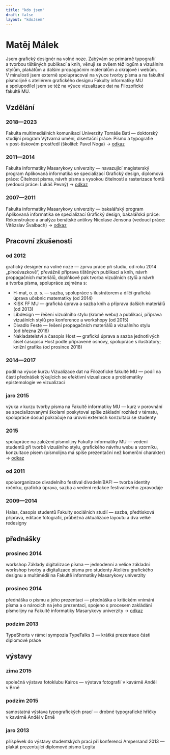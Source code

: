 ```yaml
---
title: "kdo jsem"
draft: false
layout: "kdoJsem"
---
```



<div class="module headline">
	<h1>Matěj Málek</h1>
</div>

<div class="module bio">
	<div class="perex">
		<p>Jsem grafický designér na volné noze. Zabývám se primárně typografií a&nbsp;tvorbou tištěných publikací a&nbsp;knih, věnuji se ovšem též logům a&nbsp;vizuálním stylům, plakátům a&nbsp;dalším propagačním materiálům a&nbsp;okrajově i&nbsp;webům. V&nbsp;minulosti jsem externě spolupracoval na výuce tvorby písma a&nbsp;na fakultní písmolijně s&nbsp;ateliérem grafického designu Fakulty informatiky MU a&nbsp;spolupodílel jsem se též na výuce vizualizace dat na Filozofické fakultě&nbsp;MU.</p>
	</div>
<div class="cv">

## Vzdělání ##

### 2018—2023 ###
Fakulta multimediálních komunikací Univerzity Tomáše Bati&nbsp;— doktorský studijní program Výtvarná umění, disertační práce: Písmo a&nbsp;typografie v&nbsp;post-tiskovém prostředí (školitel: Pavel Noga) →&nbsp;[odkaz](https://digilib.k.utb.cz/bitstream/handle/10563/52436/m%C3%A1lek_2023_dp.pdf?sequence=-1)

### 2011—2014 ###
Fakulta informatiky Masarykovy univerzity&nbsp;— navazující magisterský program Aplikovaná informatika se specializací Grafický design, diplomová práce: Čitelnost písma, návrh písma s&nbsp;vysokou čitelností a&nbsp;rasterizace fontů (vedoucí práce: Lukáš Pevný) →&nbsp;[odkaz](https://is.muni.cz/th/256189/fi_m/malek-diplomova_prace.pdf)

### 2007—2011 ###
Fakulta informatiky Masarykovy univerzity&nbsp;— bakalářský program Aplikovaná informatika se specializací Grafický design, bakalářská práce: Rekonstrukce a&nbsp;analýza benátské antikvy Nicolase Jensona (vedoucí práce: Vítězslav Švalbach) →&nbsp;[odkaz](https://is.muni.cz/th/hqzjg/text_BP.pdf)

## Pracovní zkušenosti ##

### od 2012 ###
grafický designér na volné noze&nbsp;— zprvu práce při studiu, od roku 2014 „plnoúvazkově“, převážně příprava tištěných publikací a&nbsp;knih, návrh propagačních materiálů, doplňkově pak tvorba vizuálních stylů a&nbsp;návrh a&nbsp;tvorba písma, spolupráce zejména s:
* H-mat, o. p. s.&nbsp;— sazba, spolupráce s&nbsp;ilustrátorem a&nbsp;dílčí grafická úprava učebnic matematiky (od&nbsp;2014)
* KISK FF MU&nbsp;— grafická úprava a&nbsp;sazba knih a&nbsp;příprava dalších materiálů (od&nbsp;2013)
* Libdesign&nbsp;— řešení vizuálního stylu (kromě webu) a&nbsp;publikací, příprava vizuálních stylů pro konference a&nbsp;workshopy (od&nbsp;2015)
* Divadlo Feste&nbsp;— řešení propagačních materiálů a&nbsp;vizuálního stylu (od&nbsp;března&nbsp;2016)
* Nakladatelství a časopis Host&nbsp;— grafická úprava a&nbsp;sazba jednotlivých čísel časopisu Host podle připravené osnovy, spolupráce s&nbsp;ilustrátory; knižní grafika (od&nbsp;prosince&nbsp;2018)

### 2014—2017 ###
podíl na výuce kurzu Vizualizace dat na Filozofické fakultě MU&nbsp;— podíl na části přednášek týkajících se efektivní vizualizace a&nbsp;problematiky epistemologie ve vizualizaci

### jaro 2015 ###
výuka v&nbsp;kurzu tvorby písma na Fakultě informatiky MU&nbsp;— kurz v&nbsp;porovnání se specializovanými školami poskytoval spíše základní rozhled v&nbsp;tématu, spolupráce dosud pokračuje na úrovni externích konzultací se studenty

### 2015 ###
spolupráce na založení písmolijny Fakulty informatiky MU&nbsp;— vedení studentů při tvorbě vizuálního stylu, grafického návrhu webu a&nbsp;vzorníku, konzultace písem (písmolijna má spíše prezentační než komerční charakter) →&nbsp;[odkaz](http://zeroplusone.fi.muni.cz/)

### od 2011 ###
spoluorganizace divadelního festival divadelníBAF!&nbsp;— tvorba identity ročníku, grafická úprava, sazba a&nbsp;vedení redakce festivalového zpravodaje

### 2009—2014 ###
Halas, časopis studentů Fakulty sociálních studií&nbsp;— sazba, předtisková příprava, editace fotografií, průběžná aktualizace layoutu a&nbsp;dva velké redesigny

## přednášky ##

### prosinec 2014 ###
workshop Základy digitalizace písma&nbsp;— jednodenní a&nbsp;velice základní workshop tvorby a&nbsp;digitalizace písma pro studenty Ateliéru grafického designu a&nbsp;multimédií na Fakultě informatiky Masarykovy univerzity

### prosinec 2014 ###
přednáška o&nbsp;písmu a&nbsp;jeho prezentaci&nbsp;— přednáška o&nbsp;kritickém vnímání písma a&nbsp;o&nbsp;nárocích na jeho prezentaci, spojeno s&nbsp;procesem zakládání písmolijny na Fakultě informatiky Masarykovy univerzity →&nbsp;[odkaz](https://www.slideshare.net/stilltesting/o-pismu-a-jeho-prezentaci)

### podzim 2013 ###
TypeShorts v&nbsp;rámci sympozia TypeTalks 3&nbsp;— krátká prezentace části diplomové práce

## výstavy ##

### zima 2015 ###
společná výstava fotoklubu Kairos&nbsp;— výstava fotografií v&nbsp;kavárně Anděl v&nbsp;Brně

### podzim 2015 ###
samostatná výstava typografických prací&nbsp;— drobné typografické hříčky v&nbsp;kavárně Anděl v&nbsp;Brně


### jaro 2013 ###
příspěvek do výstavy studentských prací při konferenci Ampersand 2013&nbsp;— plakát prezentující diplomové písmo Legita

</div>

</div>